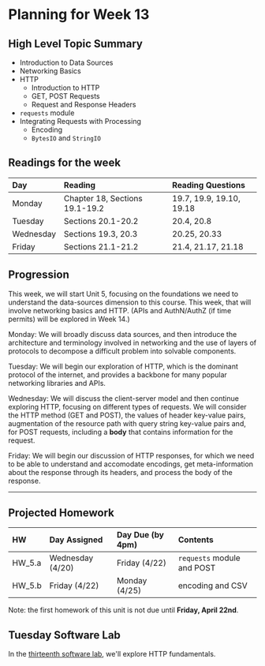 # Planning for Week 13

## High Level Topic Summary

  - Introduction to Data Sources
  - Networking Basics
  - HTTP
    - Introduction to HTTP
    - GET, POST Requests
    - Request and Response Headers
  - `requests` module
  - Integrating Requests with Processing
    - Encoding
    - `BytesIO` and `StringIO`

## Readings for the week

Day        | Reading      | Reading Questions
:--------- |:-------------|:----------------------------------
Monday     | Chapter 18, Sections 19.1-19.2 | 19.7, 19.9, 19.10, 19.18
Tuesday    | Sections 20.1-20.2 | 20.4, 20.8
Wednesday  | Sections 19.3, 20.3 | 20.25, 20.33
Friday     | Sections 21.1-21.2 | 21.4, 21.17, 21.18

## Progression

This week, we will start Unit 5, focusing on the foundations we need to understand the data-sources dimension to this course.  This week, that will involve networking basics and HTTP.  (APIs and AuthN/AuthZ (if time permits) will be explored in Week 14.)

Monday: We will broadly discuss data sources, and then introduce the architecture and terminology involved in networking and the use of layers of protocols to decompose a difficult problem into solvable components.

Tuesday: We will begin our exploration of HTTP, which is the dominant protocol of the internet, and provides a backbone for many popular networking libraries and APIs.

Wednesday: We will discuss the client-server model and then continue exploring HTTP, focusing on different types of requests.  We will consider the HTTP method (GET and POST), the values of header key-value pairs, augmentation of the resource path with query string key-value pairs and, for POST requests, including a **body** that contains information for the request.

Friday: We will begin our discussion of HTTP responses, for which we need to be able to understand and accomodate encodings, get meta-information about the response through its headers, and process the body of the response.

---

## Projected Homework

HW | Day Assigned  | Day Due (by 4pm) | Contents
:--|:--------|:--------|:------------
HW_5.a | Wednesday (4/20) | Friday (4/22) | `requests` module and POST
HW_5.b | Friday (4/22) | Monday (4/25) | encoding and CSV

Note: the first homework of this unit is not due until **Friday, April 22nd**.

## Tuesday Software Lab

In the [thirteenth software lab](../sw_lab/lab_13/swlab_13.md), we'll explore HTTP fundamentals.